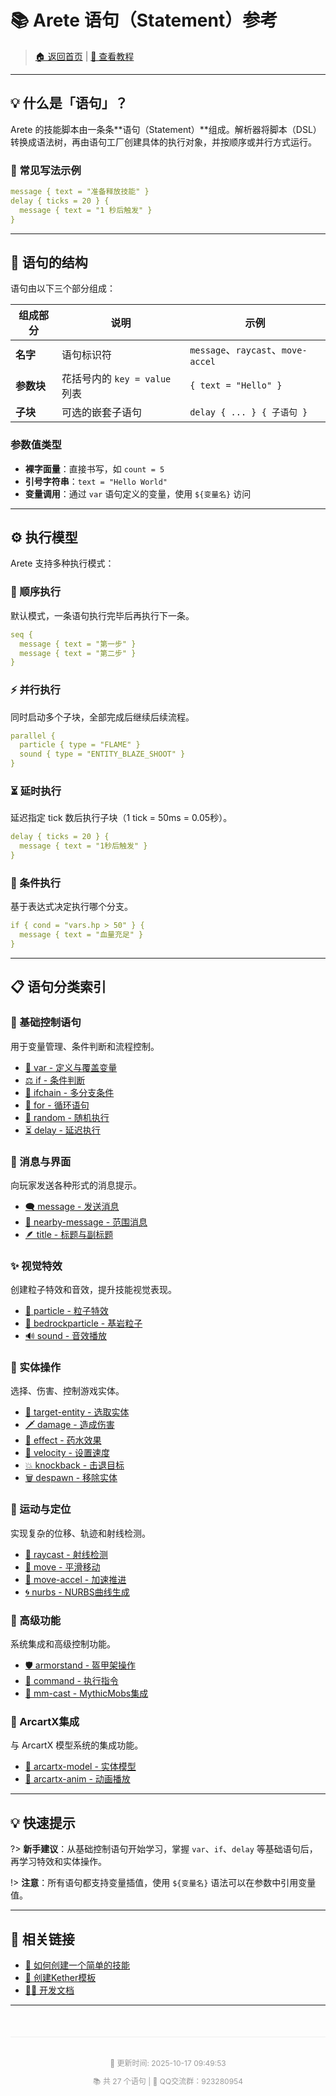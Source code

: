 # 📚 Arete 语句（Statement）参考

> [🏠 返回首页](/) | [📖 查看教程](/如何创建一个简单的技能.md)

---

## 💡 什么是「语句」？

Arete 的技能脚本由一条条**语句（Statement）**组成。解析器将脚本（DSL）转换成语法树，再由语句工厂创建具体的执行对象，并按顺序或并行方式运行。

### 📝 常见写法示例

```yaml
message { text = "准备释放技能" }
delay { ticks = 20 } {
  message { text = "1 秒后触发" }
}
```

---

## 🔧 语句的结构

语句由以下三个部分组成：

| 组成部分 | 说明 | 示例 |
|---------|------|------|
| **名字** | 语句标识符 | `message`、`raycast`、`move-accel` |
| **参数块** | 花括号内的 `key = value` 列表 | `{ text = "Hello" }` |
| **子块** | 可选的嵌套子语句 | `delay { ... } { 子语句 }` |

### 参数值类型
- **裸字面量**：直接书写，如 `count = 5`
- **引号字符串**：`text = "Hello World"`
- **变量调用**：通过 `var` 语句定义的变量，使用 `${变量名}` 访问

---

## ⚙️ 执行模型

Arete 支持多种执行模式：

### 🔄 顺序执行
默认模式，一条语句执行完毕后再执行下一条。

```yaml
seq {
  message { text = "第一步" }
  message { text = "第二步" }
}
```

### ⚡ 并行执行
同时启动多个子块，全部完成后继续后续流程。

```yaml
parallel {
  particle { type = "FLAME" }
  sound { type = "ENTITY_BLAZE_SHOOT" }
}
```

### ⏳ 延时执行
延迟指定 tick 数后执行子块（1 tick = 50ms = 0.05秒）。

```yaml
delay { ticks = 20 } {
  message { text = "1秒后触发" }
}
```

### 🔀 条件执行
基于表达式决定执行哪个分支。

```yaml
if { cond = "vars.hp > 50" } {
  message { text = "血量充足" }
}
```

---

## 📋 语句分类索引

### 🔧 基础控制语句
用于变量管理、条件判断和流程控制。

- [🧰 var - 定义与覆盖变量](var—定义_覆盖上下文变量.md)
- [⚖️ if - 条件判断](⚖️if—条件判断语句.md)
- [🧠 ifchain - 多分支条件](ifchain—多分支条件执行_case…else链.md)
- [🔁 for - 循环语句](for—计次数_区间循环_临时变量.md)
- [🎲 random - 随机执行](random—按权重随机执行一个子块.md)
- [⏳ delay - 延迟执行](⏳delay—延迟执行后续语句.md)

### 💬 消息与界面
向玩家发送各种形式的消息提示。

- [🗨️ message - 发送消息](️message—发送消息语句.md)
- [📢 nearby-message - 范围消息](nearby-message—向附近玩家发送消息.md)
- [🪶 title - 标题与副标题](title—显示标题与副标题.md)

### ✨ 视觉特效
创建粒子特效和音效，提升技能视觉表现。

- [🌌 particle - 粒子特效](particle—粒子特效语句.md)
- [🌈 bedrockparticle - 基岩粒子](bedrockparticle—播放基岩粒子特效.md)
- [🔊 sound - 音效播放](sound—播放音效.md)

### 🎯 实体操作
选择、伤害、控制游戏实体。

- [🎯 target-entity - 选取实体](target-entity—范围选取实体_写入上下文变量.md)
- [🗡️ damage - 造成伤害](️damage—造成伤害.md)
- [🧪 effect - 药水效果](effect—施加药水效果.md)
- [💨 velocity - 设置速度](velocity—设置实体速度_冲刺击退.md)
- [💥 knockback - 击退目标](knockback—按方向击退目标_震退敌人.md)
- [🗑 despawn - 移除实体](despawn—移除实体_清理载体.md)

### 🚀 运动与定位
实现复杂的位移、轨迹和射线检测。

- [🎯 raycast - 射线检测](raycast—获取视线命中点_命中实体指针.md)
- [🧭 move - 平滑移动](move—平滑移动实体_插值位移（含缓动）.md)
- [🚀 move-accel - 加速推进](move-accel—加速度推进_追踪位移（限速可控）.md)
- [🌀 nurbs - NURBS曲线生成](nurbs—三维曲线采样语句（NURBS曲线生成）.md)

### 🔨 高级功能
系统集成和高级控制功能。

- [🛡️ armorstand - 盔甲架操作](️armorstand—生成与驱动隐形盔甲架（可穿物、可运动）.md)
- [🧾 command - 执行指令](command—控制台执行指令_支持占位符.md)
- [🐉 mm-cast - MythicMobs集成](mm-cast—调用MythicMobs技能_触发外部连锁.md)

### 🎨 ArcartX集成
与 ArcartX 模型系统的集成功能。

- [🦋 arcartx-model - 实体模型](arcartx-model—设置ArcartX实体模型.md)
- [🐺 arcartx-anim - 动画播放](arcartx-anim—播放ArcartX动画.md)

---

## 💡 快速提示

?> **新手建议**：从基础控制语句开始学习，掌握 `var`、`if`、`delay` 等基础语句后，再学习特效和实体操作。

!> **注意**：所有语句都支持变量插值，使用 `${变量名}` 语法可以在参数中引用变量值。

---

## 🔗 相关链接

- [📖 如何创建一个简单的技能](../如何创建一个简单的技能.md)
- [🔧 创建Kether模板](../如何创建一个简单的Kether模板/index.md)
- [👨‍💻 开发文档](../附属开发以及对应API/index.md)

---

<div style="text-align: center; padding: 20px 0; color: #999; font-size: 12px; border-top: 1px solid #eee; margin-top: 50px;">
  <p>📝 更新时间: 2025-10-17 09:49:53</p>
  <p>📚 共 27 个语句 | 💬 QQ交流群：923280954</p>
</div>